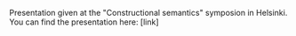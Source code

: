 Presentation given at the "Constructional semantics" symposion in Helsinki.
You can find the presentation here: [link]